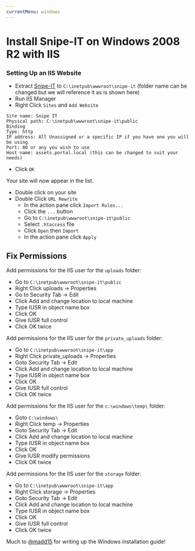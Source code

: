 ```yaml
---
currentMenu: windows
---
```


# <i class="fa fa-windows"></i> Install Snipe-IT on Windows 2008 R2 with IIS

### Setting Up an IIS Website

- Extract [Snipe-IT](../downloading.html) to `C:\inetpub\wwwroot\snipe-it` (folder name can be changed but we will reference it as is shown here)
- Run IIS Manager
- Right Click `Sites` and `Add Website`

```
Site name: Snipe IT
Physical path: C:\inetpub\wwwroot\snipe-it\public
Binding
Type: http
IP address: All Unassigned or a specific IP if you have one you will be using
Port: 80 or any you wish to use
Host name: assets.portal.local (this can be changed to suit your needs)
```

- Click `OK`

Your site will now appear in the list.

- Double click on your site
- Double Click `URL Rewrite`
	- In the action pane click `Import Rules...`
	- Click the `...` button
	- Go to `C:\inetpub\wwwroot\snipe-it\public`
	- Select `.htaccess` file
	- Click `Open` then `Import`
	- In the action pane click `Apply`


## Fix Permissions

Add permissions for the IIS user for the `uploads` folder:

- Go to `C:\inetpub\wwwroot\snipe-it\public`
- Right Click uploads -> Properties
- Go to Security Tab -> Edit
- Click Add and change location to local machine
- Type IUSR in object name box
- Click OK
- Give IUSR full control
- Click OK twice

Add permissions for the IIS user for the `private_uploads` folder:

- Go to `C:\inetpub\wwwroot\snipe-it\app`
- Right Click private_uploads -> Properties
- Goto Security Tab -> Edit
- Click Add and change location to local machine
- Type IUSR in object name box
- Click OK
- Give IUSR full control
- Click OK twice

Add permissions for the IIS user for the `c:\windows\temp\` folder:

- Goto `C:\windows\`
- Right Click temp -> Properties
- Goto Security Tab -> Edit
- Click Add and change location to local machine
- Type IUSR in object name box
- Click OK
- Give IUSR modify permissions
- Click OK twice

Add permissions for the IIS user for the `storage` folder:

- Go to `C:\inetpub\wwwroot\snipe-it\app`
- Right Click storage -> Properties
- Goto Security Tab -> Edit
- Click Add and change location to local machine
- Type IUSR in object name box
- Click OK
- Give IUSR full control
- Click OK twice

Much <i class="fa fa-heart heart" style="color:red"></i> to [@madd15](http://github.com/madd15) for writing up the Windows installation guide!
